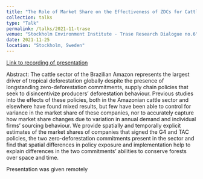 ```yaml
---
title: "The Role of Market Share on the Effectiveness of ZDCs for Cattle"
collection: talks
type: "Talk"
permalink: /talks/2021-11-trase
venue: "Stockholm Environment Institute - Trase Research Dialogue no.6"
date: 2021-11-25
location: "Stockholm, Sweden"
---
```


[Link to recording of presentation](https://drive.google.com/file/d/1kvAqVoHDXHp8Xvn2IjlTd3r39fBn2wGr/view)

Abstract: The cattle sector of the Brazilian Amazon represents the largest driver of tropical deforestation globally despite the presence of longstanding zero-deforestation commitments, supply chain policies that seek to disincentivize producers’ deforestation behaviour. Previous studies into the effects of these policies, both in the Amazonian cattle sector and elsewhere have found mixed results, but few have been able to control for variance in the market share of these companies, nor to accurately capture how market share changes due to variation in annual demand and individual firms’ sourcing behaviour. We provide spatially and temporally explicit estimates of the market shares of companies that signed the G4 and TAC policies, the two zero-deforestation commitments present in the sector and find that spatial differences in policy exposure and implementation help to explain differences in the two commitments’ abilities to conserve forests over space and time.

Presentation was given remotely
